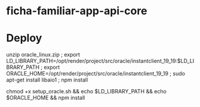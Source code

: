 # ficha-familiar-app-api-core

# Deploy

unzip oracle_linux.zip ; export LD_LIBRARY_PATH=/opt/render/project/src/oracle/instantclient_19_19:$LD_LIBRARY_PATH ;
export ORACLE_HOME=/opt/render/project/src/oracle/instantclient_19_19 ; sudo apt-get install libaio1 ; npm install



chmod +x setup_oracle.sh && echo $LD_LIBRARY_PATH && echo $ORACLE_HOME && npm install
